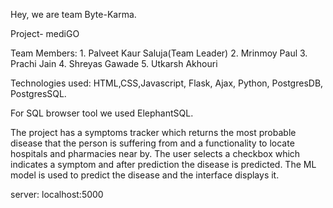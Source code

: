 Hey, we are team Byte-Karma.

Project- mediGO

Team Members: 1. Palveet Kaur Saluja(Team Leader)
              2. Mrinmoy Paul
              3. Prachi Jain
              4. Shreyas Gawade
              5. Utkarsh Akhouri

Technologies used: HTML,CSS,Javascript, Flask, Ajax, Python, PostgresDB, PostgresSQL.

For SQL browser tool we used ElephantSQL.

The project has a symptoms tracker which returns the most probable disease that the person is suffering from and a functionality to locate hospitals and pharmacies near by. The user selects a checkbox which indicates a symptom and after prediction the disease is predicted.
The ML model is used to predict the disease and the interface displays it.

server: localhost:5000
